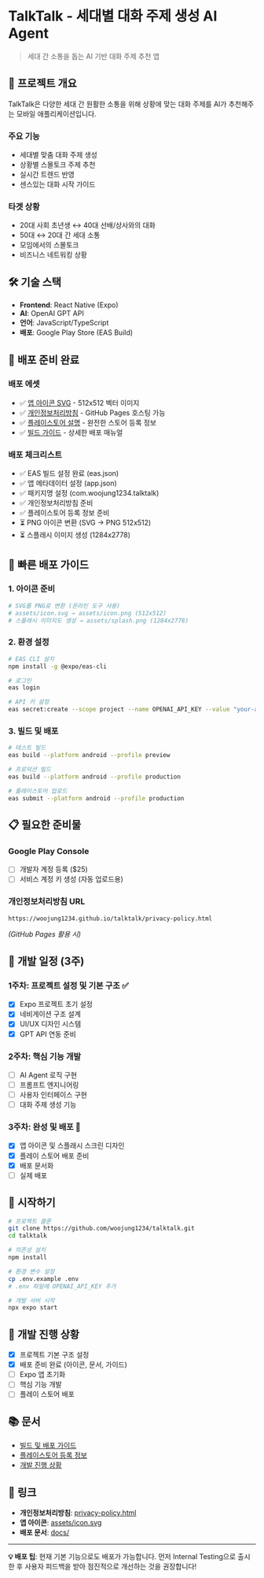 # TalkTalk - 세대별 대화 주제 생성 AI Agent

> 세대 간 소통을 돕는 AI 기반 대화 주제 추천 앱

## 🎯 프로젝트 개요

TalkTalk은 다양한 세대 간 원활한 소통을 위해 상황에 맞는 대화 주제를 AI가 추천해주는 모바일 애플리케이션입니다.

### 주요 기능
- 세대별 맞춤 대화 주제 생성
- 상황별 스몰토크 주제 추천
- 실시간 트렌드 반영
- 센스있는 대화 시작 가이드

### 타겟 상황
- 20대 사회 초년생 ↔ 40대 선배/상사와의 대화
- 50대 ↔ 20대 간 세대 소통
- 모임에서의 스몰토크
- 비즈니스 네트워킹 상황

## 🛠 기술 스택

- **Frontend**: React Native (Expo)
- **AI**: OpenAI GPT API
- **언어**: JavaScript/TypeScript
- **배포**: Google Play Store (EAS Build)

## 📱 배포 준비 완료

### 배포 에셋
- ✅ [앱 아이콘 SVG](/assets/icon.svg) - 512x512 벡터 이미지
- ✅ [개인정보처리방침](/privacy-policy.html) - GitHub Pages 호스팅 가능
- ✅ [플레이스토어 설명](/docs/playstore-description.md) - 완전한 스토어 등록 정보
- ✅ [빌드 가이드](/docs/build-guide.md) - 상세한 배포 매뉴얼

### 배포 체크리스트
- ✅ EAS 빌드 설정 완료 (eas.json)
- ✅ 앱 메타데이터 설정 (app.json)
- ✅ 패키지명 설정 (com.woojung1234.talktalk)
- ✅ 개인정보처리방침 준비
- ✅ 플레이스토어 등록 정보 준비
- ⏳ PNG 아이콘 변환 (SVG → PNG 512x512)
- ⏳ 스플래시 이미지 생성 (1284x2778)

## 🚀 빠른 배포 가이드

### 1. 아이콘 준비
```bash
# SVG를 PNG로 변환 (온라인 도구 사용)
# assets/icon.svg → assets/icon.png (512x512)
# 스플래시 이미지도 생성 → assets/splash.png (1284x2778)
```

### 2. 환경 설정
```bash
# EAS CLI 설치
npm install -g @expo/eas-cli

# 로그인
eas login

# API 키 설정
eas secret:create --scope project --name OPENAI_API_KEY --value "your-api-key"
```

### 3. 빌드 및 배포
```bash
# 테스트 빌드
eas build --platform android --profile preview

# 프로덕션 빌드
eas build --platform android --profile production

# 플레이스토어 업로드
eas submit --platform android --profile production
```

## 📋 필요한 준비물

### Google Play Console
- [ ] 개발자 계정 등록 ($25)
- [ ] 서비스 계정 키 생성 (자동 업로드용)

### 개인정보처리방침 URL
```
https://woojung1234.github.io/talktalk/privacy-policy.html
```
*(GitHub Pages 활용 시)*

## 📅 개발 일정 (3주)

### 1주차: 프로젝트 설정 및 기본 구조 ✅
- [x] Expo 프로젝트 초기 설정
- [x] 네비게이션 구조 설계
- [x] UI/UX 디자인 시스템
- [x] GPT API 연동 준비

### 2주차: 핵심 기능 개발
- [ ] AI Agent 로직 구현
- [ ] 프롬프트 엔지니어링
- [ ] 사용자 인터페이스 구현
- [ ] 대화 주제 생성 기능

### 3주차: 완성 및 배포 🎯
- [x] 앱 아이콘 및 스플래시 스크린 디자인
- [x] 플레이 스토어 배포 준비
- [x] 배포 문서화
- [ ] 실제 배포

## 🚀 시작하기

```bash
# 프로젝트 클론
git clone https://github.com/woojung1234/talktalk.git
cd talktalk

# 의존성 설치
npm install

# 환경 변수 설정
cp .env.example .env
# .env 파일에 OPENAI_API_KEY 추가

# 개발 서버 시작
npx expo start
```

## 📝 개발 진행 상황

- [x] 프로젝트 기본 구조 설정
- [x] 배포 준비 완료 (아이콘, 문서, 가이드)
- [ ] Expo 앱 초기화
- [ ] 핵심 기능 개발
- [ ] 플레이 스토어 배포

## 📚 문서

- [빌드 및 배포 가이드](/docs/build-guide.md)
- [플레이스토어 등록 정보](/docs/playstore-description.md)
- [개발 진행 상황](/DEVELOPMENT.md)

## 🔗 링크

- **개인정보처리방침**: [privacy-policy.html](/privacy-policy.html)
- **앱 아이콘**: [assets/icon.svg](/assets/icon.svg)
- **배포 문서**: [docs/](/docs/)

---

**💡 배포 팁**: 현재 기본 기능으로도 배포가 가능합니다. 먼저 Internal Testing으로 출시한 후 사용자 피드백을 받아 점진적으로 개선하는 것을 권장합니다!

